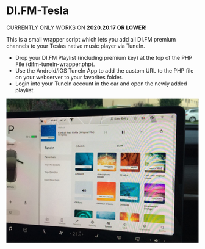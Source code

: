 # DI.FM-Tesla

CURRENTLY ONLY WORKS ON **2020.20.17 OR LOWER**!

This is a small wrapper script which lets you add all DI.FM premium channels to your Teslas native music player via TuneIn.
* Drop your DI.FM Playlist (including premium key) at the top of the PHP File (difm-tunein-wrapper.php).
* Use the Android/iOS TuneIn App to add the custom URL to the PHP file on your webserver to your favorites folder.
* Login into your TuneIn account in the car and open the newly added playlist.

![Photo](https://raw.githubusercontent.com/No0ne/DI.FM-Tesla/master/photo.jpg)
